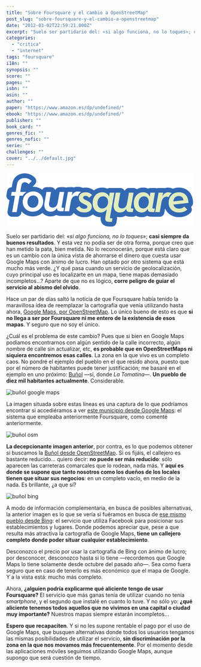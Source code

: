 ```yaml
---
title: "Sobre Foursquare y el cambio a OpenStreetMap"
post_slug: "sobre-foursquare-y-el-cambio-a-openstreetmap"
date: "2012-03-02T22:59:21.000Z"
excerpt: "Suelo ser partidario del: «si algo funciona, no lo toques»; casi siempre da buenos resultados. Y esta vez no podía ser de otra forma, porque creo que han metido la pata, bien metida. No lo reconocerán, porque está claro que es un cambio con la única vista de ahorrarse el dinero que cuesta usar Google Maps con ánimo de lucro. Han optado por otro sistema que está mucho más verde. ¿Y qué pasa cuando un servicio de geolocalización, cuyo principal uso es localizarte en un mapa, tiene mapas demasiado incompletos...? Aparte de que no es lógico, corre peligro de guiar el servicio al abismo del olvido."
categories: 
  - "critica"
  - "internet"
tags: "foursquare"
i18n: ""
synopsis: ""
score: ""
pages: ""
isbn: ""
asin: ""
author: ""
paper: "https://www.amazon.es/dp/undefined/"
ebook: "https://www.amazon.es/dp/undefined/"
publisher: ""
book_card: ""
genres_fic: ""
genres_nofic: ""
serie: ""
challenges: ""
cover: "../../default.jpg"
---
```


![](images/foursquare.png "foursquare")

Suelo ser partidario del: «_si algo funciona, no lo toques_»; **casi siempre da buenos resultados**. Y esta vez no podía ser de otra forma, porque creo que han metido la pata, bien metida. No lo reconocerán, porque está claro que es un cambio con la única vista de ahorrarse el dinero que cuesta usar Google Maps con ánimo de lucro. Han optado por otro sistema que está mucho más verde. ¿Y qué pasa cuando un servicio de geolocalización, cuyo principal uso es localizarte en un mapa, tiene mapas demasiado incompletos...? Aparte de que no es lógico, **corre peligro de guiar el servicio al abismo del olvido**.

Hace un par de días saltó la noticia de que Foursquare había tenido la maravillosa idea de reemplazar la cartografía que venía utilizando hasta ahora, [Google Maps, por OpenStreetMap](http://blog.foursquare.com/2012/02/29/foursquare-is-joining-the-openstreetmap-movement-say-hi-to-pretty-new-maps/). Lo único bueno de esto es que **si no llega a ser por Foursquare ni me entero de la existencia de esos mapas**. Y seguro que no soy el único.

¿Cuál es el problema de este cambio? Pues que si bien en Google Maps podíamos encontrarnos con algún sentido de la calle incorrecto, algún nombre de calle sin actualizar, etc, **es probable que en OpenStreetMaps ni siquiera encontremos esas calles**. La zona en la que vivo es un completo caos. No pondré el ejemplo del pueblo en el que resido ahora, puesto que por el número de habitantes puede tener justificación; me basaré en el ejemplo en uno próximo: [Buñol](http://es.wikipedia.org/wiki/Buñol) —sí, donde _La Tomatina_—. **Un pueblo de diez mil habitantes actualmente**. Considerable.

![](images/buñol-google-maps.png "buñol google maps")

La imagen situada sobre estas líneas es una captura de lo que podríamos encontrar si accediéramos a ver [este municipio desde Google Maps](http://maps.google.es/?ll=39.420912,-0.789084&spn=0.018267,0.034633&z=15): el sistema que empleaba anteriormente Foursquare, como comenté anteriormente.

![](images/buñol-osm.png "buñol osm")

**La decepcionante imagen anterior**, por contra, es lo que podemos obtener si buscamos la [Buñol desde OpenStreetMap](http://www.openstreetmap.org/?lat=39.42077&lon=-0.79188&zoom=15&layers=M). Si os fijáis, el callejero es bastante reducido... quiero decir: **no puede ser más reducido**: sólo aparecen las carreteras comarcales que lo rodean, nada más. Y **aquí es donde se supone que tanto nosotros como los dueños de los locales tienen que situar sus negocios**: en un completo vacío, en medio de la nada. Es brillante, ¿a que sí?

![](images/buñol-bing.png "buñol bing")

A modo de información complementaria, en busca de posibles alternativas, la anterior imagen es lo que se vería si fuéramos en busca de [ese mismo pueblo desde Bing](http://www.bing.com/maps/?v=2&cp=39.420166948496714~-0.7903742973346661&lvl=15&dir=0&sty=r&form=LMLTCC): el servicio que utiliza Facebook para posicionar sus establecimientos y lugares. Donde podemos apreciar que, pese a que resulta más atractiva la cartografía de Google Maps, **tiene un callejero completo donde poder situar cualquier establecimiento**.

Desconozco el precio por usar la cartografía de Bing con ánimo de lucro; por desconocer, desconozco hasta si lo tiene —recordemos que Google Maps lo tiene solamente desde octubre del pasado año—. Sea como fuera seguro que en caso de tenerlo es más económico que el mapa de Google. Y a la vista está: mucho más completo.

Ahora, **¿alguien podría explicarme qué aliciente tengo de usar Foursquare?** El servicio que más ganas tenía de utilizar cuando no tenía _smartphone_, y el segundo que instalé en cuanto lo tuve. Y no sólo yo: **¿qué aliciente tenemos todos aquellos que no vivimos en una capital o ciudad muy importante?** Nuestros mapas siempre estarán incompletos...

**Espero que recapaciten**. Y si no les supone rentable el pago por el uso de Google Maps, que busquen alternativas donde todos los usuarios tengamos las mismas posibilidades de utilizar el servicio, **sin discriminación por la zona en la que nos movamos más frecuentemente**. Por el momento desde las aplicaciones móviles seguimos utilizando Google Maps, aunque supongo que será cuestión de tiempo.
